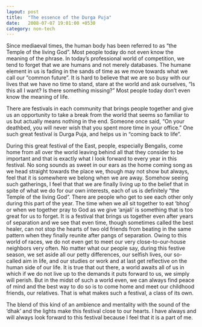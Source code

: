 ```yaml
---
layout: post
title:  "The essence of the Durga Puja"
date:   2008-07-07 19:01:00 +0530
category: non-tech
---
```


Since mediaeval times, the human body has been referred to as “the Temple of the living God”. Most people today do not even know the meaning of the phrase. In today’s professional world of competition, we tend to forget that we are humans and not merely databases. The humane element in us is fading in the sands of time as we move towards what we call our “common future”. It is hard to believe that we are so busy with our lives that we have no time to stand, stare at the world and ask ourselves, “Is this all I want? Is there something missing?” Most people today don’t even know the meaning of life.

There are festivals in each community that brings people together and give us an opportunity to take a break from the world that seems so familiar to us but actually means nothing in the end. Someone once said, “On your deathbed, you will never wish that you spent more time in your office.” One such great festival is Durga Puja, and helps us in “coming back to life”.

During this great festival of the East, people, especially Bengalis, come home from all over the world leaving behind all that they consider to be important and that is exactly what I look forward to every year in this festival. No song sounds as sweet in our ears as the home coming song as we head straight towards the place we, though may not show but always, feel that it is somewhere we belong when we are away. Somehow seeing such gatherings, I feel that that we are finally living up to the belief that in spite of what we do for our own interests, each of us is definitely “the Temple of the living God”. There are people who get to see each other only during this part of the year. The time when we all sit together to eat ‘bhog’ or when we together pray to God as we give ‘anjali’ is something that is too great for us to forget. It is a festival that brings us together even after years of separation and we see that even time, though sometimes called the best healer, can not stop the hearts of two old friends from beating in the same pattern when they finally reunite after pangs of separation. Owing to this world of races, we do not even get to meet our very close-to-our-house neighbors very often. No matter what our people say, during this festive season, we set aside all our petty differences, our selfish lives, our so-called aim in life, and our studies or work and at last get reflective on the human side of our life. It is true that out there, a world awaits all of us in which if we do not live up to the demands it puts forward to us, we simply will perish. But in the midst of such a world even, we can always find peace of mind and the best way to do so is to come home and meet our childhood friends, our relatives. That is what makes such a festival, a class of its own.

The blend of this kind of an ambience and mentality with the sound of the ‘dhak’ and the lights make this festival close to our hearts. I have always and will always look forward to this festival because I feel that it is a part of me.
